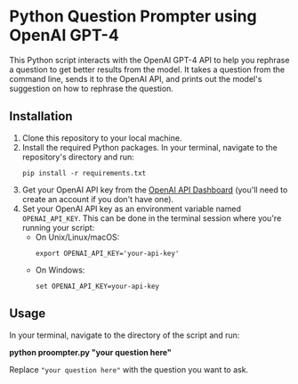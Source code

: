 # Python Question Prompter using OpenAI GPT-4

This Python script interacts with the OpenAI GPT-4 API to help you rephrase a question to get better results from the model. It takes a question from the command line, sends it to the OpenAI API, and prints out the model's suggestion on how to rephrase the question.

## Installation

1. Clone this repository to your local machine.
2. Install the required Python packages. In your terminal, navigate to the repository's directory and run:
    ```
    pip install -r requirements.txt
    ```
3. Get your OpenAI API key from the [OpenAI API Dashboard](https://platform.openai.com/account/api-keys) (you'll need to create an account if you don't have one).
4. Set your OpenAI API key as an environment variable named `OPENAI_API_KEY`. This can be done in the terminal session where you're running your script:
    - On Unix/Linux/macOS:
        ```
        export OPENAI_API_KEY='your-api-key'
        ```
    - On Windows:
        ```
        set OPENAI_API_KEY=your-api-key
        ```

## Usage

In your terminal, navigate to the directory of the script and run: 

__python proompter.py "your question here"__

Replace `"your question here"` with the question you want to ask.
